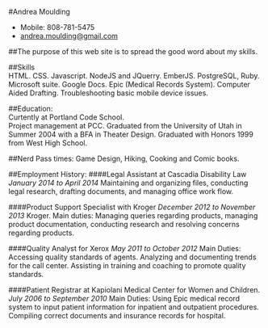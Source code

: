 #Andrea Moulding
- Mobile: 808-781-5475
- andrea.moulding@gmail.com

##The purpose of this web site is to spread the good word about my skills.

##Skills  
 HTML.  CSS. Javascript. NodeJS and JQuerry. EmberJS. PostgreSQL, Ruby. Microsoft suite. Google Docs. Epic (Medical Records System). Computer Aided Drafting. Troubleshooting basic mobile device issues.
   
##Education:  
Curtently at Portland Code School.  
Project management at PCC.
Graduated from the University of Utah in Summer 2004 with a BFA in Theater Design. Graduated with Honors 1999 from West High School. 

##Nerd Pass times:   Game Design, Hiking, Cooking and Comic books.


##Employment History:
####Legal Assistant at Cascadia Disability Law
*January 2014 to April 2014* Maintaining and organizing files, conducting legal research, drafting documents, and managing office work flow.

####Product Support Specialist with Kroger
*December 2012 to November 2013* Kroger. Main duties: Managing queries regarding products, managing product documentation, conducting research and resolving concerns regarding products.

####Quality Analyst for Xerox
*May 2011 to October 2012* Main Duties: Accessing quality standards of agents. Analyzing and documenting trends for the call center. Assisting in training and coaching to promote quality standards.

####Patient Registrar at Kapiolani Medical Center for Women and Children. 
*July 2006 to September 2010* Main Duties: Using Epic medical record system to input patient information for inpatient and outpatient procedures. Compiling correct documents and insurance records for hospital.
  
